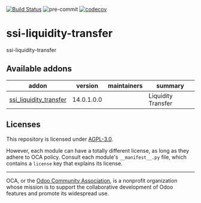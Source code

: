 [![Build Status](https://travis-ci.com/open-synergy/ssi-liquidity-transfer.svg?branch=14.0)](https://travis-ci.com/open-synergy/ssi-liquidity-transfer)
![pre-commit](https://github.com/open-synergy/ssi-liquidity-transfer/actions/workflows/pre-commit.yml/badge.svg)
[![codecov](https://codecov.io/gh/open-synergy/ssi-liquidity-transfer/branch/14.0/graph/badge.svg)](https://codecov.io/gh/open-synergy/ssi-liquidity-transfer)

<!-- /!\ do not modify above this line -->

# ssi-liquidity-transfer

ssi-liquidity-transfer

<!-- /!\ do not modify below this line -->

<!-- prettier-ignore-start -->

[//]: # (addons)

Available addons
----------------
addon | version | maintainers | summary
--- | --- | --- | ---
[ssi_liquidity_transfer](ssi_liquidity_transfer/) | 14.0.1.0.0 |  | Liquidity Transfer

[//]: # (end addons)

<!-- prettier-ignore-end -->

## Licenses

This repository is licensed under [AGPL-3.0](LICENSE).

However, each module can have a totally different license, as long as they adhere to OCA
policy. Consult each module's `__manifest__.py` file, which contains a `license` key
that explains its license.

----

OCA, or the [Odoo Community Association](http://odoo-community.org/), is a nonprofit
organization whose mission is to support the collaborative development of Odoo features
and promote its widespread use.
